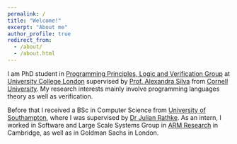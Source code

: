 ```yaml
---
permalink: /
title: "Welcome!"
excerpt: "About me"
author_profile: true
redirect_from: 
  - /about/
  - /about.html
---
```


I am PhD student in [Programming Principles, Logic and Verification Group](http://pplv.cs.ucl.ac.uk/welcome/) at [University College London](https://www.ucl.ac.uk/) supervised by [Prof. Alexandra Silva](https://alexandrasilva.org/#/main.html) from [Cornell University](https://www.cs.cornell.edu/). My research interests mainly involve programming languages theory as well as verification. 

Before that I received a BSc in Computer Science from [University of Southampton](https://www.southampton.ac.uk/), where I was supervised by [Dr Julian Rathke](https://www.ecs.soton.ac.uk/people/jr1a06). As an intern, I worked in Software and Large Scale Systems Group in [ARM Research](https://www.arm.com/resources/research) in Cambridge, as well as in Goldman Sachs in London.
